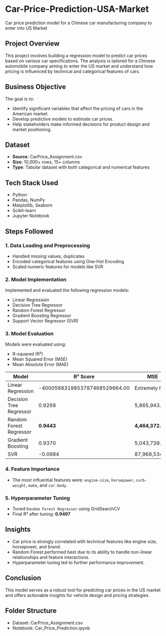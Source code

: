 # Car-Price-Prediction-USA-Market
Car price prediction model for a Chinese car manufacturing company to enter into US Market


## Project Overview

This project involves building a regression model to predict car prices based on various car specifications. The analysis is tailored for a Chinese automobile company aiming to enter the US market and understand how pricing is influenced by technical and categorical features of cars.

## Business Objective

The goal is to:
- Identify significant variables that affect the pricing of cars in the American market.
- Develop predictive models to estimate car prices.
- Help stakeholders make informed decisions for product design and market positioning.

## Dataset

- **Source**: CarPrice_Assignment.csv
- **Size**: 10,000+ rows, 15+ columns
- **Type**: Tabular dataset with both categorical and numerical features

## Tech Stack Used

- Python
- Pandas, NumPy
- Matplotlib, Seaborn
- Scikit-learn
- Jupyter Notebook

## Steps Followed

### 1. Data Loading and Preprocessing
- Handled missing values, duplicates
- Encoded categorical features using One-Hot Encoding
- Scaled numeric features for models like SVR

### 2. Model Implementation
Implemented and evaluated the following regression models:
- Linear Regression
- Decision Tree Regressor
- Random Forest Regressor
- Gradient Boosting Regressor
- Support Vector Regressor (SVR)

### 3. Model Evaluation
Models were evaluated using:
- R-squared (R²)
- Mean Squared Error (MSE)
- Mean Absolute Error (MAE)

| Model                   | R² Score | MSE         | MAE      |
|------------------------|----------|-------------|----------|
| Linear Regression       | -4000568319853787468529664.00 | Extremely high | Extremely high |
| Decision Tree Regressor| 0.9268   | 5,865,943.98 | 1,659.58 |
| Random Forest Regressor| **0.9443**   | **4,464,372.70** | **1,242.00** |
| Gradient Boosting      | 0.9370   | 5,043,739.86 | 1,369.23 |
| SVR                    | -0.0984  | 87,968,534.92| 5,626.30 |

### 4. Feature Importance
- The most influential features were: `engine-size`, `horsepower`, `curb-weight`, `make`, and `car-body`.

### 5. Hyperparameter Tuning
- Tuned `Random Forest Regressor` using GridSearchCV
- Final R² after tuning: **0.9497**

## Insights

- Car price is strongly correlated with technical features like engine size, horsepower, and brand.
- Random Forest performed best due to its ability to handle non-linear relationships and feature interactions.
- Hyperparameter tuning led to further performance improvement.

## Conclusion

This model serves as a robust tool for predicting car prices in the US market and offers actionable insights for vehicle design and pricing strategies.

## Folder Structure
- Dataset: CarPrice_Assignment.csv
- Notebook: Car_Price_Prediction.ipynb
